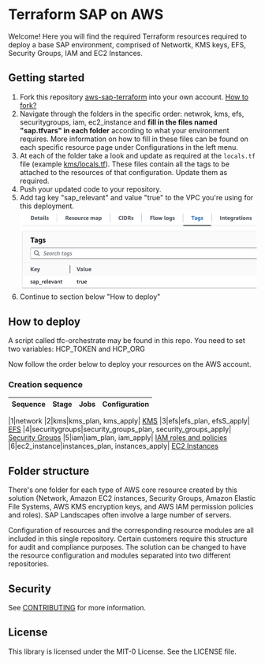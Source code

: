 # Terraform SAP on AWS

Welcome! Here you will find the required Terraform resources required to deploy a base SAP environment, comprised of Networtk, KMS keys, EFS, Security Groups, IAM and EC2 Instances.


## Getting started

1. Fork this repository [aws-sap-terraform](https://github.com/patrickabrennan/aws-sap-terraform) into your own account. [How to fork?](https://docs.github.com/en/pull-requests/collaborating-with-pull-requests/working-with-forks/fork-a-repo)
2. Navigate through the folders in the specific order: netwrok, kms, efs, securitygroups, iam, ec2_instance and **fill in the files named "sap.tfvars" in each folder** according to what your environment requires. More information on how to fill in these files can be found on each specific resource page under Configurations in the left menu. 
3. At each of the folder take a look and update as required at the ```locals.tf``` file (example [kms/locals.tf](https://github.com/patrickabrennan/aws-sap-terraform/blob/main/kms/locals.tf)). These files contain all the tags to be attached to the resources of that configuration. Update them as required.
4. Push your updated code to your repository.
5. Add tag key "sap_relevant" and value "true" to the VPC you're using for this deployment.
![VPC tag](images/vpc-tag.png)
6. Continue to section below "How to deploy"

## How to deploy

A script called tfc-orchestrate may be found in this repo. You need to set two variables: HCP_TOKEN and HCP_ORG


Now follow the order below to deploy your resources on the AWS account.

### Creation sequence

| Sequence | Stage | Jobs | Configuration
|------|-------|-----|-----

|1|network
|2|kms|kms_plan, kms_apply| [KMS](kms/README.md)
|3|efs|efs_plan, efsS_apply| [EFS](efs/README.md)
|4|securitygroups|security_groups_plan, security_groups_apply| [Security Groups](security_group/README.md)
|5|iam|iam_plan, iam_apply| [IAM roles and policies](iam/README.md)
|6|ec2_instance|instances_plan, instances_apply| [EC2 Instances](ec2_instance/README.md)

## Folder structure 

There's one folder for each type of AWS core resource created by this solution (Network, Amazon EC2 instances, Security Groups, Amazon Elastic File Systems, AWS KMS encryption keys, and AWS IAM permission policies and roles). 
SAP Landscapes often involve a large number of servers.  

Configuration of resources and the corresponding resource modules are all included in this single repository. Certain customers require this structure for audit and compliance purposes. The solution can be changed to have the resource configuration and modules separated into two different repositories. 

## Security

See [CONTRIBUTING](CONTRIBUTING.md#security-issue-notifications) for more information.

## License

This library is licensed under the MIT-0 License. See the LICENSE file.
